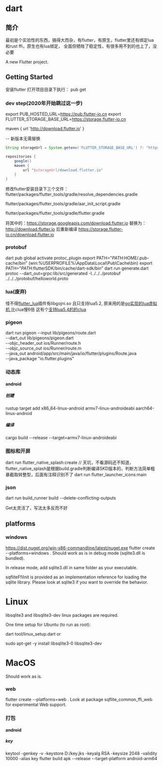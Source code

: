 # dart

## 简介
最初是个实验性的东西，搞得大而杂，有flutter，有原生，flutter里还有绑定lua和rust ffi，原生也有lua绑定，
全面但牺牲了稳定性，有很多用不到的也上了，没必要

A new Flutter project.

## Getting Started
安装flutter
打开项目目录下执行：
pub get

### dev step(2020年开始跳过这一步)

export PUB_HOSTED_URL=https://pub.flutter-io.cn
export FLUTTER_STORAGE_BASE_URL=https://storage.flutter-io.cn

maven { url 'http://download.flutter.io' }

-- 新版本无需替换
```groovy
String storageUrl = System.getenv('FLUTTER_STORAGE_BASE_URL') ?: "https://storage.googleapis.com"

repositories {
    google()
    maven {
        url "$storageUrl/download.flutter.io"
    }
}
```
修改flutter安装目录下三个文件：flutter/packages/flutter_tools/gradle/resolve_dependencies.gradle

flutter/packages/flutter_tools/gradle/aar_init_script.gradle

flutter/packages/flutter_tools/gradle/flutter.gradle

将其中的：https://storage.googleapis.com/download.flutter.io 替换为：http://download.flutter.io 后重新编译
https://storage.flutter-io.cn/download.flutter.io


### protobuf
dart pub global activate protoc_plugin
export PATH="$PATH:$HOME/.pub-cache/bin" (win:%USERPROFILE%\AppData\Local\Pub\Cache\bin)
export PATH="$PATH:$flutterSDK/bin/cache/dart-sdk/bin"
dart run generate.dart
protoc --dart_out=grpc:lib/src/generated -I../../../protobuf ../../../protobuf/helloworld.proto

### lua(废弃)
怪不得[flutter_lua](https://github.com/drydart/flutter_lua)插件有libgojni.so 且只支持lua5.2,
原来用的是[go实现的lua虚拟机](https://github.com/Shopify/go-lua),比clua慢6倍
这有个[支持lua5.4的的clua](https://github.com/tgarm/flutter-luavm)

### pigeon
dart run pigeon --input lib/pigeons/route.dart \
  --dart_out lib/pigeons/pigeon.dart \
  --objc_header_out ios/Runner/route.h \
  --objc_source_out ios/Runner/route.m \
  --java_out android/app/src/main/java/io/flutter/plugins/Route.java \
  --java_package "io.flutter.plugins"
### 动态库

#### android
##### 创建
rustup target add x86_64-linux-android armv7-linux-androideabi aarch64-linux-android
##### 编译
cargo build --release --target=armv7-linux-androideabi

### 图标和开屏
dart run flutter_native_splash:create // 天坑，不看源码还不知道，flutter_native_splash是根据build.gradle判断编译SKD版本的，判断方法简单粗暴截取转整型，后面有注释识别不了
dart run flutter_launcher_icons:main
### json
dart run build_runner build --delete-conflicting-outputs

Get太灵活了，写法太多反而不好

## platforms
### windows
https://dist.nuget.org/win-x86-commandline/latest/nuget.exe
flutter create --platforms=windows .
Should work as is in debug mode (sqlite3.dll is bundled).

In release mode, add sqlite3.dll in same folder as your executable.

sqfliteFfiInit is provided as an implementation reference for loading the sqlite library. Please look at sqlite3 if you want to override the behavior.
# Linux
libsqlite3 and libsqlite3-dev linux packages are required.

One time setup for Ubuntu (to run as root):

dart tool/linux_setup.dart
or

sudo apt-get -y install libsqlite3-0 libsqlite3-dev
# MacOS
Should work as is.

### web
flutter create --platforms=web .
Look at package sqflite_common_ffi_web for experimental Web support.

### 打包

#### android
##### key
keytool -genkey -v -keystore D:/key.jks -keyalg RSA -keysize 2048 -validity 10000 -alias key
flutter build apk --release --target-platform android-arm64